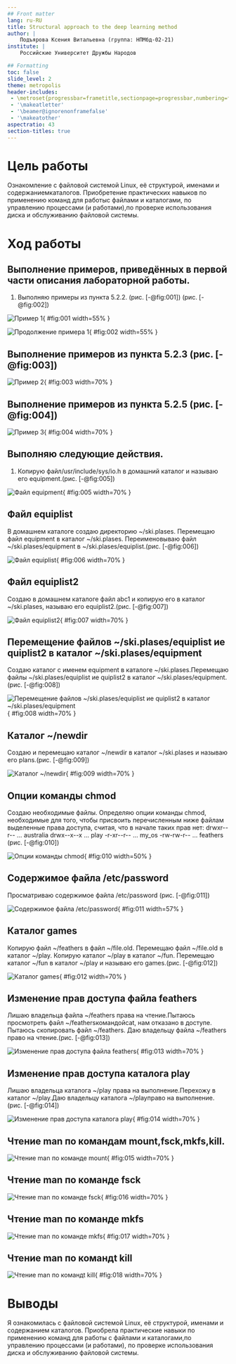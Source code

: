 ```yaml
---
## Front matter
lang: ru-RU
title: Structural approach to the deep learning method
author: |
	Подъярова Ксения Витальевна (группа: НПМбд-02-21)
institute: |
	Российские Университет Дружбы Народов

## Formatting
toc: false
slide_level: 2
theme: metropolis
header-includes: 
 - \metroset{progressbar=frametitle,sectionpage=progressbar,numbering=fraction}
 - '\makeatletter'
 - '\beamer@ignorenonframefalse'
 - '\makeatother'
aspectratio: 43
section-titles: true
---
```


# Цель работы

Ознакомление с файловой системой Linux, её структурой, именами и содержаниемкаталогов. Приобретение практических навыков по применению команд для работыс файлами и каталогами, по управлению процессами (и работами),по проверке использования диска и обслуживанию файловой системы.

# Ход работы

## Выполнение примеров, приведённых в первой части описания лабораторной работы. 

1) Выполняю примеры из пункта 5.2.2. (рис. [-@fig:001]) (рис. [-@fig:002])

![Пример 1](image/11.png){ #fig:001 width=55% }

![Продолжение примера 1](image/12.png){ #fig:002 width=55% }

## Выполнение примеров из пункта 5.2.3 (рис. [-@fig:003]) 

![Пример 2](image/13.png){ #fig:003 width=70% }

## Выполнение примеров из пункта 5.2.5 (рис. [-@fig:004]) 

![Пример 3](image/14.png){ #fig:004 width=70% }

## Выполняю следующие действия.

1) Копирую файл/usr/include/sys/io.h в домашний каталог и называю его equipment.(рис. [-@fig:005]) 

![Файл equipment](image/21.png){ #fig:005 width=70% }

## Файл equiplist

В домашнем каталоге создаю директорию ~/ski.plases. Перемещаю файл equipment в каталог ~/ski.plases. Переименовываю файл ~/ski.plases/equipment в ~/ski.plases/equiplist.(рис. [-@fig:006]) 

![Файл equiplist](image/22.png){ #fig:006 width=70% }

## Файл equiplist2 

Создаю в домашнем каталоге файл abc1 и копирую его в каталог ~/ski.plases, называю его equiplist2.(рис. [-@fig:007]) 

![Файл equiplist2](image/23.png){ #fig:007 width=70% }

## Перемещение файлов ~/ski.plases/equiplist иe quiplist2 в каталог ~/ski.plases/equipment

Создаю каталог с именем equipment в каталоге ~/ski.plases.Перемещаю файлы ~/ski.plases/equiplist иe quiplist2 в каталог ~/ski.plases/equipment.(рис. [-@fig:008]) 

![Перемещение файлов ~/ski.plases/equiplist иe quiplist2 в каталог ~/ski.plases/equipment ](image/24.png){ #fig:008 width=70% }

## Каталог ~/newdir

Создаю и перемещаю каталог ~/newdir в каталог ~/ski.plases и называю его plans.(рис. [-@fig:009]) 

![Каталог ~/newdir](image/25.png){ #fig:009 width=70% }

## Опции команды chmod

Создаю необходимые файлы. Определяю опции команды chmod, необходимые для того, чтобы присвоить перечисленным ниже файлам выделенные права доступа, считая, что в начале таких прав нет:
drwxr--r--   ...   australia
drwx--x--x   ...   play
-r-xr--r--   ...   my_os
-rw-rw-r--   ...   feathers
(рис. [-@fig:010]) 

![Опции команды chmod](image/88.png){ #fig:010 width=50% }

## Cодержимое файла /etc/password

Просматриваю содержимое файла /etc/password (рис. [-@fig:011]) 

![Cодержимое файла /etc/password](image/26.png){ #fig:011 width=57% }

## Каталог games

Копирую файл ~/feathers в файл ~/file.old. Перемещаю файл ~/file.old в каталог ~/play. Копирую каталог ~/play в каталог ~/fun. Перемещаю каталог ~/fun в каталог ~/play и называю его games.(рис. [-@fig:012]) 

![Каталог games](image/27.png){ #fig:012 width=70% }

## Изменение прав доступа файла feathers

Лишаю владельца файла ~/feathers права на чтение.Пытаюсь просмотреть файл ~/feathersкомандойcat, нам отказано в доступе. Пытаюсь скопировать файл ~/feathers. Даю владельцу файла ~/feathers право на чтение.(рис. [-@fig:013]) 

![Изменение прав доступа файла feathers ](image/28.png){ #fig:013 width=70% }

## Изменение прав доступа каталога play

Лишаю владельца каталога ~/play права на выполнение.Перехожу в каталог ~/play.Даю владельцу каталога ~/playправо на выполнение.(рис. [-@fig:014]) 

![Изменение прав доступа каталога play ](image/77.png){ #fig:014 width=70% }

## Чтение man по командам mount,fsck,mkfs,kill.

![Чтение man по команде mount](image/91.png){ #fig:015 width=70% }

## Чтение man по команде fsck

![Чтение man по команде fsck](image/92.png){ #fig:016 width=70% }

## Чтение man по команде mkfs

![Чтение man по команде mkfs](image/93.png){ #fig:017 width=70% }

## Чтение man по командt kill

![Чтение man по командt kill](image/94.png){ #fig:018 width=70% }


# Выводы

Я ознакомилась с файловой системой Linux, её структурой, именами и содержанием каталогов. Приобрела практические навыки по применению команд для работы с файлами и каталогами,по управлению процессами (и работами), по проверке использования диска и обслуживанию файловой системы.





